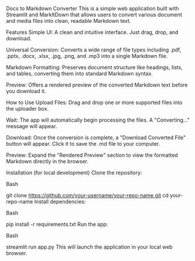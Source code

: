 Docs to Markdown Converter
This is a simple web application built with Streamlit and MarkItDown that allows users to convert various document and media files into clean, readable Markdown text.

Features
Simple UI: A clean and intuitive interface. Just drag, drop, and download.

Universal Conversion: Converts a wide range of file types including .pdf, .pptx, .docx, .xlsx, .jpg, .png, and .mp3 into a single Markdown file.

Markdown Formatting: Preserves document structure like headings, lists, and tables, converting them into standard Markdown syntax.

Preview: Offers a rendered preview of the converted Markdown text before you download it.

How to Use
Upload Files: Drag and drop one or more supported files into the uploader box.

Wait: The app will automatically begin processing the files. A "Converting..." message will appear.

Download: Once the conversion is complete, a "Download Converted File" button will appear. Click it to save the .md file to your computer.

Preview: Expand the "Rendered Preview" section to view the formatted Markdown directly in the browser.

Installation (for local development)
Clone the repository:

Bash

git clone https://github.com/your-username/your-repo-name.git
cd your-repo-name
Install dependencies:

Bash

pip install -r requirements.txt
Run the app:

Bash

streamlit run app.py
This will launch the application in your local web browser.
